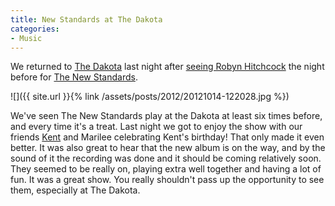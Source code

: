 ```yaml
---
title: New Standards at The Dakota
categories:
- Music
---
```


We returned to [The Dakota](http://dakotacooks.com) last night after [seeing Robyn Hitchcock](/thingelstad/robyn-hitchcock-at-the-dakota) the night before for [The New Standards](http://www.thenewstandards.com).

![]({{ site.url }}{% link /assets/posts/2012/20121014-122028.jpg %})

We've seen The New Standards play at the Dakota at least six times before, and every time it's a treat. Last night we got to enjoy the show with our friends [Kent](http://thetangens.net) and Marilee celebrating Kent's birthday! That only made it even better. It was also great to hear that the new album is on the way, and by the sound of it the recording was done and it should be coming relatively soon. They seemed to be really on, playing extra well together and having a lot of fun. It was a great show. You really shouldn't pass up the opportunity to see them, especially at The Dakota.
